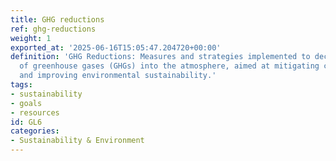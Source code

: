 ```yaml
---
title: GHG reductions
ref: ghg-reductions
weight: 1
exported_at: '2025-06-16T15:05:47.204720+00:00'
definition: 'GHG Reductions: Measures and strategies implemented to decrease the emission
  of greenhouse gases (GHGs) into the atmosphere, aimed at mitigating climate change
  and improving environmental sustainability.'
tags:
- sustainability
- goals
- resources
id: GL6
categories:
- Sustainability & Environment
---
```


